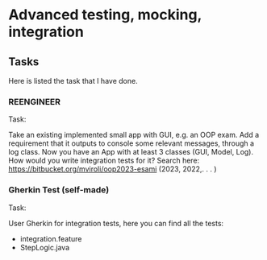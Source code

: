 # Advanced testing, mocking, integration
## Tasks
Here is listed the task that I have done.
### REENGINEER
Task:

Take an existing implemented small app with GUI, e.g. an OOP exam. Add a requirement that it outputs to console some relevant
messages, through a log class. Now you have an App with at least 3 classes (GUI, Model, Log). How would you write integration tests
for it? Search here: https://bitbucket.org/mviroli/oop2023-esami (2023, 2022,. . . )

### Gherkin Test (self-made)
Task:

User Gherkin for integration tests, here you can find all the tests:
* integration.feature
* StepLogic.java
